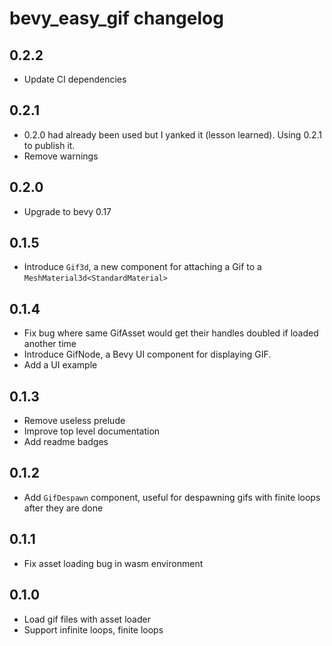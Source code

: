 # bevy_easy_gif changelog

## 0.2.2

- Update CI dependencies

## 0.2.1

- 0.2.0 had already been used but I yanked it (lesson learned). Using 0.2.1 to publish it.
- Remove warnings

## 0.2.0

- Upgrade to bevy 0.17

## 0.1.5

- Introduce `Gif3d`, a new component for attaching a Gif to a `MeshMaterial3d<StandardMaterial>`

## 0.1.4

- Fix bug where same GifAsset would get their handles doubled if loaded another time
- Introduce GifNode, a Bevy UI component for displaying GIF.
- Add a UI example

## 0.1.3

- Remove useless prelude
- Improve top level documentation
- Add readme badges

## 0.1.2

- Add `GifDespawn` component, useful for despawning gifs with finite loops after they are done

## 0.1.1

- Fix asset loading bug in wasm environment

## 0.1.0

- Load gif files with asset loader
- Support infinite loops, finite loops